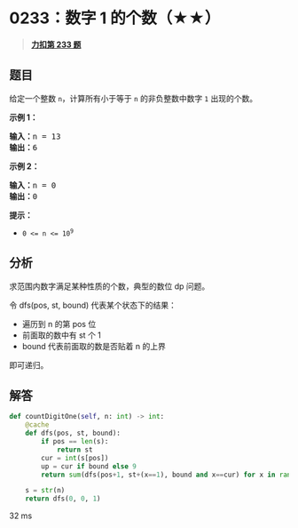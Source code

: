 # 0233：数字 1 的个数（★★）


> <u>**[力扣第 233 题](https://leetcode.cn/problems/number-of-digit-one/)**</u>

## 题目

<p>给定一个整数 <code>n</code>，计算所有小于等于 <code>n</code> 的非负整数中数字 <code>1</code> 出现的个数。</p>



<p><strong>示例 1：</strong></p>

<pre>
<strong>输入：</strong>n = 13
<strong>输出：</strong>6
</pre>

<p><strong>示例 2：</strong></p>

<pre>
<strong>输入：</strong>n = 0
<strong>输出：</strong>0
</pre>



<p><strong>提示：</strong></p>

<ul>
<li><code>0 &lt;= n &lt;= 10<sup>9</sup></code></li>
</ul>


## 分析

求范围内数字满足某种性质的个数，典型的数位 dp 问题。

令 dfs(pos, st, bound) 代表某个状态下的结果：
- 遍历到 n 的第 pos 位
- 前面取的数中有 st 个 1
- bound 代表前面取的数是否贴着 n 的上界

即可递归。

## 解答

```python
def countDigitOne(self, n: int) -> int:
    @cache
    def dfs(pos, st, bound):
        if pos == len(s):
            return st
        cur = int(s[pos])
        up = cur if bound else 9
        return sum(dfs(pos+1, st+(x==1), bound and x==cur) for x in range(up+1))

    s = str(n)
    return dfs(0, 0, 1)
```
32 ms
